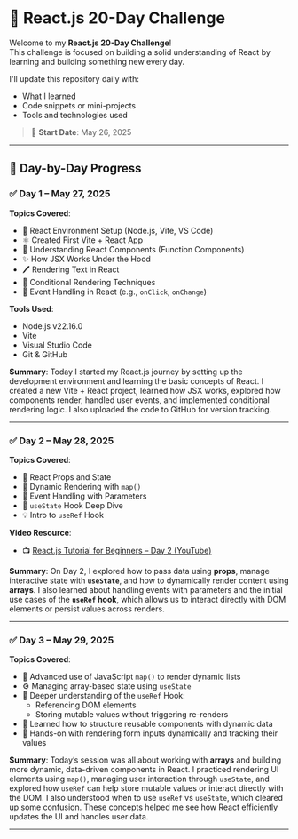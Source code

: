 # 🚀 React.js 20-Day Challenge

Welcome to my **React.js 20-Day Challenge**!  
This challenge is focused on building a solid understanding of React by learning and building something new every day.

I'll update this repository daily with:
- What I learned
- Code snippets or mini-projects
- Tools and technologies used

> 📅 **Start Date**: May 26, 2025

---

## 📌 Day-by-Day Progress

### ✅ Day 1 – May 27, 2025

**Topics Covered**:
- 🔧 React Environment Setup (Node.js, Vite, VS Code)
- ⚛️ Created First Vite + React App
- 🧩 Understanding React Components (Function Components)
- ✨ How JSX Works Under the Hood
- 🖊️ Rendering Text in React
- 🔀 Conditional Rendering Techniques
- 🎯 Event Handling in React (e.g., `onClick`, `onChange`)

**Tools Used**:
- Node.js v22.16.0
- Vite
- Visual Studio Code
- Git & GitHub

**Summary**:
Today I started my React.js journey by setting up the development environment and learning the basic concepts of React. I created a new Vite + React project, learned how JSX works, explored how components render, handled user events, and implemented conditional rendering logic. I also uploaded the code to GitHub for version tracking.

---

### ✅ Day 2 – May 28, 2025

**Topics Covered**:
- 🧠 React Props and State
- 🔁 Dynamic Rendering with `map()`
- 🎯 Event Handling with Parameters
- 🔄 `useState` Hook Deep Dive
- 💡 Intro to `useRef` Hook

**Video Resource**:
- 📺 [React.js Tutorial for Beginners – Day 2 (YouTube)](https://www.youtube.com/watch?v=gbAdFfSdtQ4)

**Summary**:
On Day 2, I explored how to pass data using **props**, manage interactive state with **`useState`**, and how to dynamically render content using **arrays**. I also learned about handling events with parameters and the initial use cases of the **`useRef` hook**, which allows us to interact directly with DOM elements or persist values across renders.

---


### ✅ Day 3 – May 29, 2025

**Topics Covered**:
- 🔁 Advanced use of JavaScript `map()` to render dynamic lists
- ⚙️ Managing array-based state using `useState`
- 🧠 Deeper understanding of the `useRef` Hook:
  - Referencing DOM elements
  - Storing mutable values without triggering re-renders
- 🧹 Learned how to structure reusable components with dynamic data
- 🚀 Hands-on with rendering form inputs dynamically and tracking their values

**Summary**:
Today’s session was all about working with **arrays** and building more dynamic, data-driven components in React. I practiced rendering UI elements using `map()`, managing user interaction through `useState`, and explored how `useRef` can help store mutable values or interact directly with the DOM. I also understood when to use `useRef` vs `useState`, which cleared up some confusion. These concepts helped me see how React efficiently updates the UI and handles user data.

---

